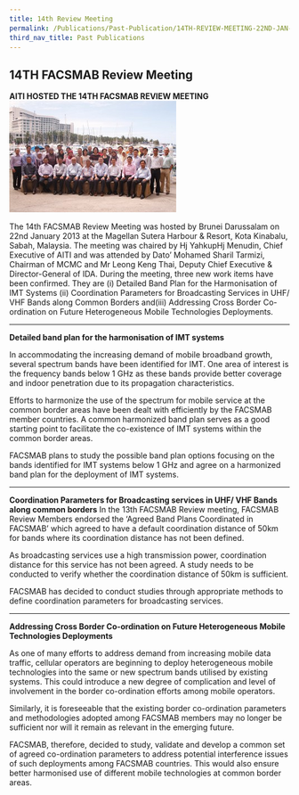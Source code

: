 ```yaml
---
title: 14th Review Meeting
permalink: /Publications/Past-Publication/14TH-REVIEW-MEETING-22ND-JAN-2013
third_nav_title: Past Publications
---
```

## **14TH FACSMAB Review Meeting**
**AITI HOSTED THE 14TH FACSMAB REVIEW MEETING**
![](/assets/images/Picture4-300x200.jpg)

The 14th FACSMAB Review Meeting was hosted by Brunei Darussalam on 22nd January 2013 at the Magellan Sutera Harbour & Resort, Kota Kinabalu, Sabah, Malaysia. The meeting was chaired by Hj YahkupHj Menudin, Chief Executive of AITI and was attended by Dato’ Mohamed Sharil Tarmizi, Chairman of MCMC and Mr Leong Keng Thai, Deputy Chief Executive & Director-General of IDA. During the meeting, three new work items have been confirmed. They are (i) Detailed Band Plan for the Harmonisation of IMT Systems (ii) Coordination Parameters for Broadcasting Services in UHF/ VHF Bands along Common Borders and(iii) Addressing Cross Border Co-ordination on Future Heterogeneous Mobile Technologies Deployments.
***
**Detailed band plan for the harmonisation of IMT systems**

In accommodating the increasing demand of mobile broadband growth, several spectrum bands have been identified for IMT. One area of interest is the frequency bands below 1 GHz as these bands provide better coverage and indoor penetration due to its propagation characteristics.

Efforts to harmonize the use of the spectrum for mobile service at the common border areas have been dealt with efficiently by the FACSMAB member countries. A common harmonized band plan serves as a good starting point to facilitate the co-existence of IMT systems within the common border areas.

FACSMAB plans to study the possible band plan options focusing on the bands identified for IMT systems below 1 GHz and agree on a harmonized band plan for the deployment of IMT systems.

***

**Coordination Parameters for Broadcasting services in UHF/ VHF Bands along common borders**
In the 13th FACSMAB Review meeting, FACSMAB Review Members endorsed the ‘Agreed Band Plans Coordinated in FACSMAB’ which agreed to have a default coordination distance of 50km for bands where its coordination distance has not been defined.

As broadcasting services use a high transmission power, coordination distance for this service has not been agreed. A study needs to be conducted to verify whether the coordination distance of 50km is sufficient.

FACSMAB has decided to conduct studies through appropriate methods to define coordination parameters for broadcasting services.

***

**Addressing Cross Border Co-ordination on Future Heterogeneous Mobile Technologies Deployments**

As one of many efforts to address demand from increasing mobile data traffic, cellular operators are beginning to deploy heterogeneous mobile technologies into the same or new spectrum bands utilised by existing systems. This could introduce a new degree of complication and level of involvement in the border co-ordination efforts among mobile operators.

Similarly, it is foreseeable that the existing border co-ordination parameters and methodologies adopted among FACSMAB members may no longer be sufficient nor will it remain as relevant in the emerging future.

FACSMAB, therefore, decided to study, validate and develop a common set of agreed co-ordination parameters to address potential interference issues of such deployments among FACSMAB countries. This would also ensure better harmonised use of different mobile technologies at common border areas.
